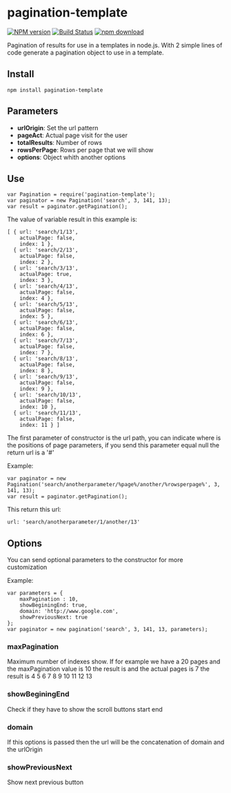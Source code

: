 pagination-template
===================

[![NPM version][npm-image]][npm-url]
[![Build Status](https://travis-ci.org/amadormf/pagination-template.svg?branch=master)](https://travis-ci.org/amadormf/pagination-template)
[![npm download][download-image]][download-url]

[npm-image]: http://img.shields.io/npm/v/pagination-template.svg?style=flat-square
[npm-url]: http://npmjs.org/package/pagination-template
[download-image]: https://img.shields.io/npm/dm/pagination-template.svg?style=flat-square
[download-url]: https://npmjs.org/package/pagination-template


Pagination of results for use in a templates in node.js. With 2 simple lines of code generate a pagination object to use in a template.

## Install

	npm install pagination-template

## Parameters

* **urlOrigin**: Set the url pattern
* **pageAct**: Actual page visit for the user
* **totalResults**: Number of rows
* **rowsPerPage**: Rows per page that we will show
* **options**: Object whith another options

## Use

	var Pagination = require('pagination-template');
	var paginator = new Pagination('search', 3, 141, 13);
	var result = paginator.getPagination();

The value of variable result in this example is:

	[ { url: 'search/1/13',
	    actualPage: false,
	    index: 1 },
	  { url: 'search/2/13',
	    actualPage: false,
	    index: 2 },
	  { url: 'search/3/13',
	    actualPage: true,
	    index: 3 },
	  { url: 'search/4/13',
	    actualPage: false,
	    index: 4 },
	  { url: 'search/5/13',
	    actualPage: false,
	    index: 5 },
	  { url: 'search/6/13',
	    actualPage: false,
	    index: 6 },
	  { url: 'search/7/13',
	    actualPage: false,
	    index: 7 },
	  { url: 'search/8/13',
	    actualPage: false,
	    index: 8 },
	  { url: 'search/9/13',
	    actualPage: false,
	    index: 9 },
	  { url: 'search/10/13',
	    actualPage: false,
	    index: 10 },
	  { url: 'search/11/13',
	    actualPage: false,
	    index: 11 } ]

The first parameter of constructor is the url path, you can indicate where is the positions of page parameters, if you send this parameter equal null the return url is a '#'

Example:

```
var paginator = new Pagination('search/anotherparameter/%page%/another/%rowsperpage%', 3, 141, 13);
var result = paginator.getPagination();
```
This return this url:

	url: 'search/anotherparameter/1/another/13'

## Options

You can send optional parameters to the constructor for more customization

Example:

	var parameters = {
		maxPagination : 10,
		showBeginingEnd: true,
		domain: 'http://www.google.com',
		showPreviousNext: true
	};
	var paginator = new pagination('search', 3, 141, 13, parameters);

### maxPagination
Maximum number of indexes show. If for example we have a 20 pages and the maxPagination  value is 10 the result is and the actual pages is 7 the result is 4 5 6 7 8 9 10 11 12 13

### showBeginingEnd
Check if they have to show the scroll buttons start end

### domain
If this options is passed then the url will be the concatenation of domain and the urlOrigin

### showPreviousNext
Show next previous button

